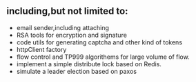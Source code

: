 ## including,but not limited to:

* email sender,including attaching
* RSA tools for encryption and signature
* code utils for generating captcha and other kind of tokens
* httpClient factory
* flow control and TP999 algorithems for large volume of flow.
* implement a simple distribute lock based on Redis.
* simulate a leader election based on paxos
